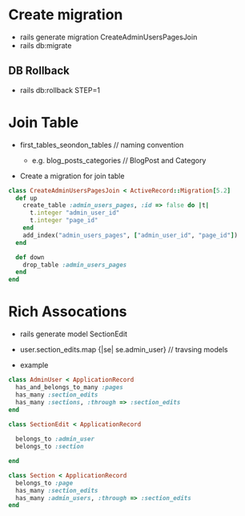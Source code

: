 # Create migration
- rails generate migration CreateAdminUsersPagesJoin
- rails db:migrate

## DB Rollback
- rails db:rollback STEP=1


# Join Table
- first_tables_seondon_tables  // naming convention
  - e.g. blog_posts_categories  // BlogPost and Category

- Create a migration for join table
```ruby
class CreateAdminUsersPagesJoin < ActiveRecord::Migration[5.2]
  def up
    create_table :admin_users_pages, :id => false do |t|
      t.integer "admin_user_id"
      t.integer "page_id"
    end
    add_index("admin_users_pages", ["admin_user_id", "page_id"])
  end

  def down
    drop_table :admin_users_pages
  end
end
```


# Rich Assocations
- rails generate model SectionEdit
- user.section_edits.map {|se| se.admin_user}
  // travsing models

- example
```ruby
class AdminUser < ApplicationRecord
  has_and_belongs_to_many :pages
  has_many :section_edits
  has_many :sections, :through => :section_edits
end

class SectionEdit < ApplicationRecord
  
  belongs_to :admin_user
  belongs_to :section

end

class Section < ApplicationRecord
  belongs_to :page
  has_many :section_edits
  has_many :admin_users, :through => :section_edits
end

```